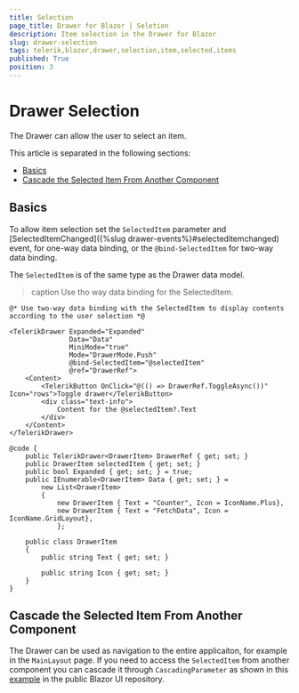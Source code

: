 ```yaml
---
title: Selection
page_title: Drawer for Blazor | Seletion
description: Item selection in the Drawer for Blazor
slug: drawer-selection
tags: telerik,blazor,drawer,selection,item,selected,items
published: True
position: 3
---
```


# Drawer Selection

The Drawer can allow the user to select an item.

This article is separated in the following sections:

* [Basics](#basics)
* [Cascade the Selected Item From Another Component](#cascade-the-selected-item-from-anoter-component)

## Basics

To allow item selection set the `SelectedItem` parameter and [SelectedItemChanged]({%slug drawer-events%}#selecteditemchanged) event, for one-way data binding, or the `@bind-SelectedItem` for two-way data binding.

The `SelectedItem` is of the same type as the Drawer data model.

>caption Use tho way data binding for the SelectedItem.

````CSHTML
@* Use two-way data binding with the SelectedItem to display contents according to the user selection *@

<TelerikDrawer Expanded="Expanded"
               Data="Data"
               MiniMode="true"
               Mode="DrawerMode.Push"
               @bind-SelectedItem="@selectedItem"
               @ref="DrawerRef">
    <Content>
        <TelerikButton OnClick="@(() => DrawerRef.ToggleAsync())" Icon="rows">Toggle drawer</TelerikButton>
        <div class="text-info">
            Content for the @selectedItem?.Text
        </div>
    </Content>
</TelerikDrawer>

@code {
    public TelerikDrawer<DrawerItem> DrawerRef { get; set; }
    public DrawerItem selectedItem { get; set; }
    public bool Expanded { get; set; } = true;
    public IEnumerable<DrawerItem> Data { get; set; } =
        new List<DrawerItem>
        {
            new DrawerItem { Text = "Counter", Icon = IconName.Plus},
            new DrawerItem { Text = "FetchData", Icon = IconName.GridLayout},
            };

    public class DrawerItem
    {
        public string Text { get; set; }

        public string Icon { get; set; }
    }
}
````

## Cascade the Selected Item From Another Component

The Drawer can be used as navigation to the entire applicaiton, for example in the `MainLayout` page. If you need to access the `SelectedItem` from another component you can cascade it through `CascadingParameter` as shown in this [example](link) in the public Blazor UI repository.
